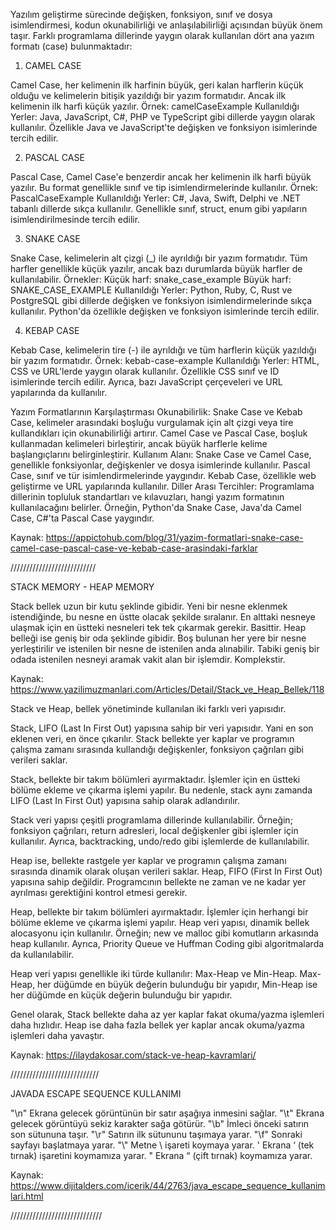 
Yazılım geliştirme sürecinde değişken, fonksiyon, sınıf ve dosya isimlendirmesi, kodun okunabilirliği ve anlaşılabilirliği açısından büyük önem taşır. Farklı programlama dillerinde yaygın olarak kullanılan dört ana yazım formatı (case) bulunmaktadır:

1. CAMEL CASE

Camel Case, her kelimenin ilk harfinin büyük, geri kalan harflerin küçük olduğu ve kelimelerin bitişik yazıldığı bir yazım formatıdır. Ancak ilk kelimenin ilk harfi küçük yazılır. Örnek:
camelCaseExample
Kullanıldığı Yerler: Java, JavaScript, C#, PHP ve TypeScript gibi dillerde yaygın olarak kullanılır. Özellikle Java ve JavaScript'te değişken ve fonksiyon isimlerinde tercih edilir.

2. PASCAL CASE

Pascal Case, Camel Case'e benzerdir ancak her kelimenin ilk harfi büyük yazılır. Bu format genellikle sınıf ve tip isimlendirmelerinde kullanılır. Örnek:
PascalCaseExample
Kullanıldığı Yerler: C#, Java, Swift, Delphi ve .NET tabanlı dillerde sıkça kullanılır. Genellikle sınıf, struct, enum gibi yapıların isimlendirilmesinde tercih edilir.

3. SNAKE CASE

Snake Case, kelimelerin alt çizgi (_) ile ayrıldığı bir yazım formatıdır. Tüm harfler genellikle küçük yazılır, ancak bazı durumlarda büyük harfler de kullanılabilir. Örnekler:
Küçük harf: snake_case_example
Büyük harf: SNAKE_CASE_EXAMPLE
Kullanıldığı Yerler: Python, Ruby, C, Rust ve PostgreSQL gibi dillerde değişken ve fonksiyon isimlendirmelerinde sıkça kullanılır. Python'da özellikle değişken ve fonksiyon isimlerinde tercih edilir.

4. KEBAP CASE

Kebab Case, kelimelerin tire (-) ile ayrıldığı ve tüm harflerin küçük yazıldığı bir yazım formatıdır. Örnek:
kebab-case-example
Kullanıldığı Yerler: HTML, CSS ve URL'lerde yaygın olarak kullanılır. Özellikle CSS sınıf ve ID isimlerinde tercih edilir. Ayrıca, bazı JavaScript çerçeveleri ve URL yapılarında da kullanılır.

Yazım Formatlarının Karşılaştırması
Okunabilirlik:
Snake Case ve Kebab Case, kelimeler arasındaki boşluğu vurgulamak için alt çizgi veya tire kullandıkları için okunabilirliği artırır.
Camel Case ve Pascal Case, boşluk kullanmadan kelimeleri birleştirir, ancak büyük harflerle kelime başlangıçlarını belirginleştirir.
Kullanım Alanı:
Snake Case ve Camel Case, genellikle fonksiyonlar, değişkenler ve dosya isimlerinde kullanılır.
Pascal Case, sınıf ve tür isimlendirmelerinde yaygındır.
Kebab Case, özellikle web geliştirme ve URL yapılarında kullanılır.
Diller Arası Tercihler:
Programlama dillerinin topluluk standartları ve kılavuzları, hangi yazım formatının kullanılacağını belirler. Örneğin, Python'da Snake Case, Java'da Camel Case, C#'ta Pascal Case yaygındır.

Kaynak: https://appictohub.com/blog/31/yazim-formatlari-snake-case-camel-case-pascal-case-ve-kebab-case-arasindaki-farklar

///////////////////////////

STACK MEMORY - HEAP MEMORY

Stack bellek uzun bir kutu şeklinde gibidir. Yeni bir nesne eklenmek istendiğinde, bu nesne en üstte olacak şekilde sıralanır. En alttaki nesneye ulaşmak için en üstteki nesneleri tek tek çıkarmak gerekir. Basittir. Heap belleği ise geniş bir oda şeklinde gibidir. Boş bulunan her yere bir nesne yerleştirilir ve istenilen bir nesne de istenilen anda alınabilir. Tabiki geniş bir odada istenilen nesneyi aramak vakit alan bir işlemdir. Komplekstir.

Kaynak: https://www.yazilimuzmanlari.com/Articles/Detail/Stack_ve_Heap_Bellek/118

Stack ve Heap, bellek yönetiminde kullanılan iki farklı veri yapısıdır.

Stack, LIFO (Last In First Out) yapısına sahip bir veri yapısıdır. Yani en son eklenen veri, en önce çıkarılır. Stack bellekte yer kaplar ve programın çalışma zamanı sırasında kullandığı değişkenler, fonksiyon çağrıları gibi verileri saklar.

Stack, bellekte bir takım bölümleri ayırmaktadır. İşlemler için en üstteki bölüme ekleme ve çıkarma işlemi yapılır. Bu nedenle, stack aynı zamanda LIFO (Last In First Out) yapısına sahip olarak adlandırılır.

Stack veri yapısı çeşitli programlama dillerinde kullanılabilir. Örneğin; fonksiyon çağrıları, return adresleri, local değişkenler gibi işlemler için kullanılır. Ayrıca, backtracking, undo/redo gibi işlemlerde de kullanılabilir.

Heap ise, bellekte rastgele yer kaplar ve programın çalışma zamanı sırasında dinamik olarak oluşan verileri saklar. Heap, FIFO (First In First Out) yapısına sahip değildir. Programcının bellekte ne zaman ve ne kadar yer ayrılması gerektiğini kontrol etmesi gerekir.

Heap, bellekte bir takım bölümleri ayırmaktadır. İşlemler için herhangi bir bölüme ekleme ve çıkarma işlemi yapılır. Heap veri yapısı, dinamik bellek alocasyonu için kullanılır. Örneğin; new ve malloc gibi komutların arkasında heap kullanılır. Ayrıca, Priority Queue ve Huffman Coding gibi algoritmalarda da kullanılabilir.

Heap veri yapısı genellikle iki türde kullanılır: Max-Heap ve Min-Heap. Max-Heap, her düğümde en büyük değerin bulunduğu bir yapıdır, Min-Heap ise her düğümde en küçük değerin bulunduğu bir yapıdır.

Genel olarak, Stack bellekte daha az yer kaplar fakat okuma/yazma işlemleri daha hızlıdır. Heap ise daha fazla bellek yer kaplar ancak okuma/yazma işlemleri daha yavaştır.

Kaynak: https://ilaydakosar.com/stack-ve-heap-kavramlari/

////////////////////////////

JAVADA ESCAPE SEQUENCE KULLANIMI

"\n" Ekrana gelecek görüntünün bir satır aşağıya inmesini sağlar.
"\t" Ekrana gelecek görüntüyü sekiz karakter sağa götürür.
"\b" İmleci önceki satırın son sütununa taşır.
"\r" Satırın ilk sütununu taşımaya yarar.
"\f" Sonraki sayfayı başlatmaya yarar.
"\\" Metne \ işareti koymaya yarar.
\' Ekrana  ‘ (tek tırnak) işaretini koymamıza yarar.
\" Ekrana  “ (çift tırnak) koymamıza yarar.

Kaynak: https://www.dijitalders.com/icerik/44/2763/java_escape_sequence_kullanimlari.html

/////////////////////////////

